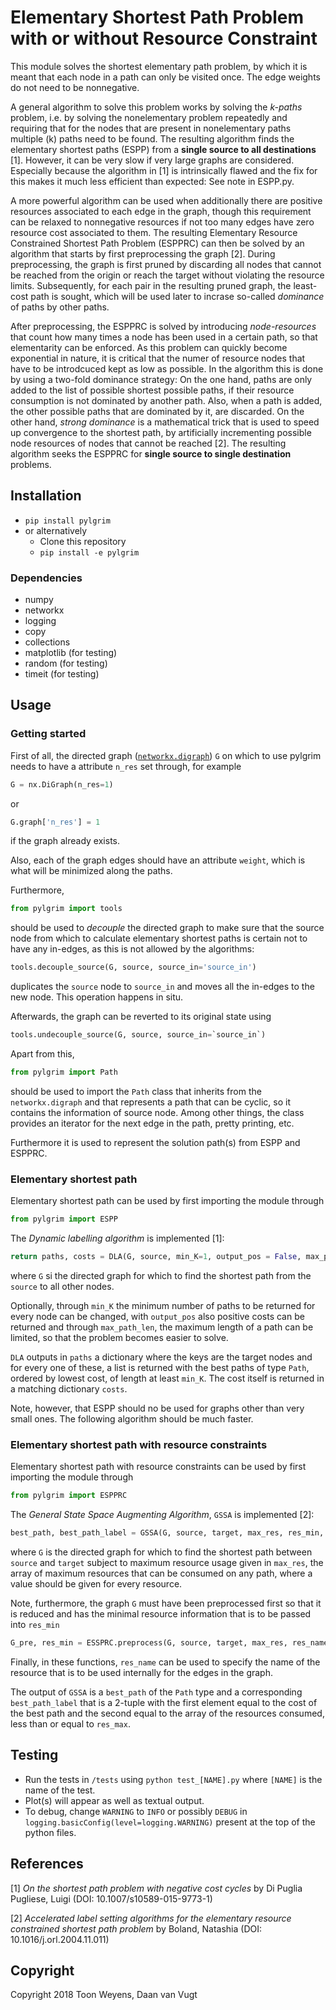 # Elementary Shortest Path Problem with or without Resource Constraint
This module solves the shortest elementary path problem, by which it is meant that each node in a path can only be visited once.
The edge weights do not need to be nonnegative.

A general algorithm to solve this problem works by solving the *k-paths* problem, i.e. by solving the nonelementary problem repeatedly and requiring that for the nodes that are present in nonelementary paths multiple (k) paths need to be found.
The resulting algorithm finds the elementary shortest paths (ESPP) from a **single source to all destinations** [1].
However, it can be very slow if very large graphs are considered.
Especially because the algorithm in [1] is intrinsically flawed and the fix for this makes it much less efficient than expected: See note in ESPP.py.

A more powerful algorithm can be used when additionally there are positive resources associated to each edge in the graph, though this requirement can be relaxed to nonnegative resources if not too many edges have zero resource cost associated to them.
The resulting Elementary Resource Constrained Shortest Path Problem (ESPPRC) can then be solved by an algorithm that starts by first preprocessing the graph [2].
During preprocessing, the graph is first pruned by discarding all nodes that cannot be reached from the origin or reach the target without violating the resource limits.
Subsequently, for each pair in the resulting pruned graph, the least-cost path is sought, which will be used later to incrase so-called *dominance* of paths by other paths.

After preprocessing, the ESPPRC is solved by introducing *node-resources* that count how many times a node has been used in a certain path, so that elementarity can be enforced.
As this problem can quickly become exponential in nature, it is critical that the numer of resource nodes that have to be introdcuced kept as low as possible.
In the algorithm this is done by using a two-fold dominance strategy:
On the one hand, paths are only added to the list of possible shortest possible paths, if their resource consumption is not dominated by another path.
Also, when a path is added, the other possible paths that are dominated by it, are discarded.
On the other hand, *strong dominance* is a mathematical trick that is used to speed up convergence to the shortest path, by artificially incrementing possible node resources of nodes that cannot be reached [2].
The resulting algorithm seeks the ESPPRC for **single source to single destination** problems.


## Installation
* `pip install pylgrim`
* or alternatively
    * Clone this repository
    * `pip install -e pylgrim`

### Dependencies
* numpy
* networkx
* logging
* copy
* collections
* matplotlib (for testing)
* random (for testing)
* timeit (for testing)

## Usage

### Getting started
First of all, the directed graph ([`networkx.digraph`](https://networkx.github.io/documentation/stable/reference/classes/digraph.html)) `G` on which to use pylgrim needs to have a attribute `n_res` set through, for example
```python
G = nx.DiGraph(n_res=1)
```
or
```python
G.graph['n_res'] = 1
```
if the graph already exists.

Also, each of the graph edges should have an attribute `weight`, which is what will be minimized along the paths.

Furthermore,
```python
from pylgrim import tools
```
should be used to *decouple* the directed graph to make sure that the source node from which to calculate elementary shortest paths is certain not to have any in-edges, as this is not allowed by the algorithms:
```python
tools.decouple_source(G, source, source_in='source_in')
```
duplicates the `source` node to `source_in` and moves all the in-edges to the new node.
This operation happens in situ.

Afterwards, the graph can be reverted to its original state using
```python
tools.undecouple_source(G, source, source_in=`source_in`)
```

Apart from this,
```python
from pylgrim import Path
```
should be used to import the `Path` class that inherits from the `networkx.digraph` and that represents a path that can be cyclic, so it contains the information of source node.
Among other things, the class provides an iterator for the next edge in the path, pretty printing, etc.

Furthermore it is used to represent the solution path(s) from ESPP and ESPPRC.

### Elementary shortest path
Elementary shortest path can be used by first importing the module through
```python
from pylgrim import ESPP
```

The *Dynamic labelling algorithm* is implemented [1]:
```python
return paths, costs = DLA(G, source, min_K=1, output_pos = False, max_path_len = -1)
```
where `G` si the directed graph for which to find the shortest path from the `source` to all other nodes. 

Optionally, through `min_K` the minimum number of paths to be returned for every node can be changed, with `output_pos` also positive costs can be returned and through `max_path_len`, the maximum length of a path can be limited, so that the problem becomes easier to solve.

`DLA` outputs in `paths` a dictionary where the keys are the target nodes and for every one of these, a list is returned with the best paths of type `Path`, ordered by lowest cost, of length at least `min_K`. The cost itself is returned in a matching dictionary `costs`.

Note, however, that ESPP should no be used for graphs other than very small ones.
The following algorithm should be much faster.

### Elementary shortest path with resource constraints
Elementary shortest path with resource constraints can be used by first importing the module through
```python
from pylgrim import ESPPRC
```

The *General State Space Augmenting Algorithm*, `GSSA` is implemented [2]:
```python
best_path, best_path_label = GSSA(G, source, target, max_res, res_min, res_name='res_cost')
```
where `G` is the directed graph for which to find the shortest path between `source` and `target` subject to maximum resource usage given in `max_res`, the array of maximum resources that can be consumed on any path, where a value should be given for every resource.

Note, furthermore, the graph `G` must have been preprocessed first so that it is reduced and has the minimal resource information that is to be passed into `res_min`
```python
G_pre, res_min = ESSPRC.preprocess(G, source, target, max_res, res_name='res_cost')
```

Finally, in these functions, `res_name` can be used to specify the name of the resource that is to be used internally for the edges in the graph.

The output of `GSSA` is a `best_path` of the `Path` type and a corresponding `best_path_label` that is a 2-tuple with the first element equal to the cost of the best path and the second equal to the array of the resources consumed, less than or equal to `res_max`.

## Testing
* Run the tests in `/tests` using `python test_[NAME].py` where `[NAME]` is the name of the test.
* Plot(s) will appear as well as textual output.
* To debug, change `WARNING` to `INFO` or possibly `DEBUG` in `logging.basicConfig(level=logging.WARNING)` present at the top of the python files.


## References
[1] *On the shortest path problem with negative cost cycles* by Di Puglia Pugliese, Luigi (DOI: 10.1007/s10589-015-9773-1)

[2] *Accelerated label setting algorithms for the elementary resource constrained shortest path problem* by Boland, Natashia (DOI: 10.1016/j.orl.2004.11.011)

## Copyright
Copyright 2018 Toon Weyens, Daan van Vugt
